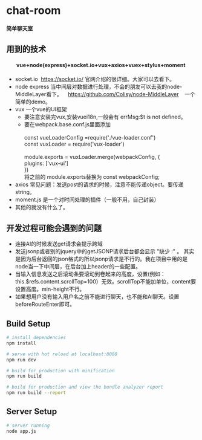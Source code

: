 # chat-room

 #### 简单聊天室
## 用到的技术
#### &nbsp; &nbsp; &nbsp; &nbsp;  vue+node(express)+socket.io+vux+axios+vuex+stylus+moment
  - socket.io&nbsp; <a style='color:#2196F3'>https://socket.io/</a>&nbsp;官网介绍的很详细。大家可以去看下。
  - node express 当中间层对数据进行处理，不会的朋友可以去我的node-MiddleLayer看下。&nbsp; &nbsp; <a style='color:#2196F3'>https://github.com/Colisy/node-MiddleLayer</a>&nbsp; &nbsp;  一个简单的demo。
  - vux 一个vue的UI框架
    * 要注意安装完vux,安装vuei18n,一般会有 errMsg:$t is not defined。
    * 要在webpack.base.conf.js里面添加<br><br>
    const vueLoaderConfig =require('./vue-loader.conf')<br>
    const vuxLoader = require('vux-loader')<br><br>
    module.exports = vuxLoader.merge(webpackConfig, {<br>
      plugins: ['vux-ui']<br>
    })<br>
    将之前的 module.exports替换为 const webpackConfig;
  - axios 常见问题：发送post的请求的时候，注意不能传递object。要传递string。
  - moment.js 是一个对时间处理的插件（一般不用，自己封装）
  - 其他的就没有什么了。

## 开发过程可能会遇到的问题
  - 连接AI的时候发送get请求会提示跨域<br>
  - 发送jsonp或者别的jquery中的getJSONP请求后台都会显示 "缺少 :" 。 其实是因为后台返回的json格式的所以jsonp请求是不行的。我在项目中用的是node当一下中间层，在后台加上header的一些配置。
  - 当输入信息发送之后滚动条要滚动到卷起来的高度，设置(例如：this.$refs.content.scrollTop=100）无效。scrollTop不能加单位，content要设置高度。min-height不行。
  - 如果想用户没有输入用户名之前不能进行聊天，也不能和AI聊天。设置 beforeRouteEnter即可。


## Build Setup

``` bash
# install dependencies
npm install

# serve with hot reload at localhost:8080
npm run dev

# build for production with minification
npm run build

# build for production and view the bundle analyzer report
npm run build --report
```

## Server Setup
``` bash
# server running
node app.js
```
